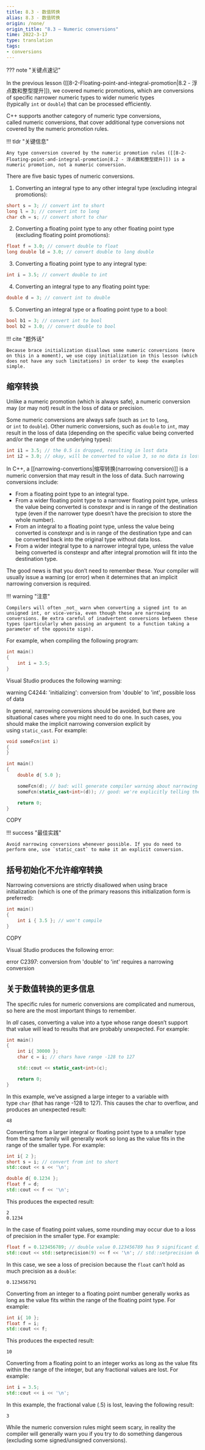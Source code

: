 ```yaml
---
title: 8.3 - 数值转换
alias: 8.3 - 数值转换
origin: /none/
origin_title: "8.3 — Numeric conversions"
time: 2022-3-17
type: translation
tags:
- conversions
---
```


??? note "关键点速记"
	

In the previous lesson ([[8-2-Floating-point-and-integral-promotion|8.2 - 浮点数和整型提升]]), we covered numeric promotions, which are conversions of specific narrower numeric types to wider numeric types (typically `int` or `double`) that can be processed efficiently.

C++ supports another category of numeric type conversions, called numeric conversions, that cover additional type conversions not covered by the numeric promotion rules.

!!! tldr "关键信息"

	Any type conversion covered by the numeric promotion rules ([[8-2-Floating-point-and-integral-promotion|8.2 - 浮点数和整型提升]]) is a numeric promotion, not a numeric conversion.

There are five basic types of numeric conversions.

1.  Converting an integral type to any other integral type (excluding integral promotions):

```cpp
short s = 3; // convert int to short
long l = 3; // convert int to long
char ch = s; // convert short to char
```


2.  Converting a floating point type to any other floating point type (excluding floating point promotions):

```cpp
float f = 3.0; // convert double to float
long double ld = 3.0; // convert double to long double
```


3.  Converting a floating point type to any integral type:

```cpp
int i = 3.5; // convert double to int
```


4.  Converting an integral type to any floating point type:

```cpp
double d = 3; // convert int to double
```

5.  Converting an integral type or a floating point type to a bool:

```cpp
bool b1 = 3; // convert int to bool
bool b2 = 3.0; // convert double to bool
```


!!! cite "题外话"

    Because brace initialization disallows some numeric conversions (more on this in a moment), we use copy initialization in this lesson (which does not have any such limitations) in order to keep the examples simple.

## 缩窄转换

Unlike a numeric promotion (which is always safe), a numeric conversion may (or may not) result in the loss of data or precision.

Some numeric conversions are always safe (such as `int` to `long`, or `int` to `double`). Other numeric conversions, such as `double` to `int`, may result in the loss of data (depending on the specific value being converted and/or the range of the underlying types):

```cpp
int i1 = 3.5; // the 0.5 is dropped, resulting in lost data
int i2 = 3.0; // okay, will be converted to value 3, so no data is lost
```


In C++, a [[narrowing-convertions|缩窄转换(narrowing conversion)]] is a numeric conversion that may result in the loss of data. Such narrowing conversions include:

-   From a floating point type to an integral type.
-   From a wider floating point type to a narrower floating point type, unless the value being converted is constexpr and is in range of the destination type (even if the narrower type doesn’t have the precision to store the whole number).
-   From an integral to a floating point type, unless the value being converted is constexpr and is in range of the destination type and can be converted back into the original type without data loss.
-   From a wider integral type to a narrower integral type, unless the value being converted is constexpr and after integral promotion will fit into the destination type.

The good news is that you don’t need to remember these. Your compiler will usually issue a warning (or error) when it determines that an implicit narrowing conversion is required.

!!! warning "注意"

	Compilers will often _not_ warn when converting a signed int to an unsigned int, or vice-versa, even though these are narrowing conversions. Be extra careful of inadvertent conversions between these types (particularly when passing an argument to a function taking a parameter of the opposite sign).

For example, when compiling the following program:

```cpp
int main()
{
    int i = 3.5;
}
```


Visual Studio produces the following warning:

warning C4244: 'initializing': conversion from 'double' to 'int', possible loss of data

In general, narrowing conversions should be avoided, but there are situational cases where you might need to do one. In such cases, you should make the implicit narrowing conversion explicit by using `static_cast`. For example:

```cpp
void someFcn(int i)
{
}

int main()
{
    double d{ 5.0 };

    someFcn(d); // bad: will generate compiler warning about narrowing conversion
    someFcn(static_cast<int>(d)); // good: we're explicitly telling the compiler this narrowing conversion is expected, no warning generated

    return 0;
}
```

COPY

!!! success "最佳实践"

	Avoid narrowing conversions whenever possible. If you do need to perform one, use `static_cast` to make it an explicit conversion.

## 括号初始化不允许缩窄转换

Narrowing conversions are strictly disallowed when using brace initialization (which is one of the primary reasons this initialization form is preferred):

```cpp
int main()
{
    int i { 3.5 }; // won't compile
}
```

COPY

Visual Studio produces the following error:

error C2397: conversion from 'double' to 'int' requires a narrowing conversion

## 关于数值转换的更多信息

The specific rules for numeric conversions are complicated and numerous, so here are the most important things to remember.

In _all_ cases, converting a value into a type whose range doesn’t support that value will lead to results that are probably unexpected. For example:

```cpp
int main()
{
    int i{ 30000 };
    char c = i; // chars have range -128 to 127

    std::cout << static_cast<int>(c);

    return 0;
}
```


In this example, we’ve assigned a large integer to a variable with type `char` (that has range -128 to 127). This causes the char to overflow, and produces an unexpected result:

```
48
```

Converting from a larger integral or floating point type to a smaller type from the same family will generally work so long as the value fits in the range of the smaller type. For example:

```cpp
int i{ 2 };
short s = i; // convert from int to short
std::cout << s << '\n';

double d{ 0.1234 };
float f = d;
std::cout << f << '\n';
```


This produces the expected result:

```
2
0.1234
```

In the case of floating point values, some rounding may occur due to a loss of precision in the smaller type. For example:

```cpp
float f = 0.123456789; // double value 0.123456789 has 9 significant digits, but float can only support about 7
std::cout << std::setprecision(9) << f << '\n'; // std::setprecision defined in iomanip header
```



In this case, we see a loss of precision because the `float` can’t hold as much precision as a `double`:

```
0.123456791
```

Converting from an integer to a floating point number generally works as long as the value fits within the range of the floating point type. For example:

```cpp
int i{ 10 };
float f = i;
std::cout << f;
```


This produces the expected result:

```
10
```

Converting from a floating point to an integer works as long as the value fits within the range of the integer, but any fractional values are lost. For example:

```cpp
int i = 3.5;
std::cout << i << '\n';
```


In this example, the fractional value (.5) is lost, leaving the following result:

```
3
```

While the numeric conversion rules might seem scary, in reality the compiler will generally warn you if you try to do something dangerous (excluding some signed/unsigned conversions).